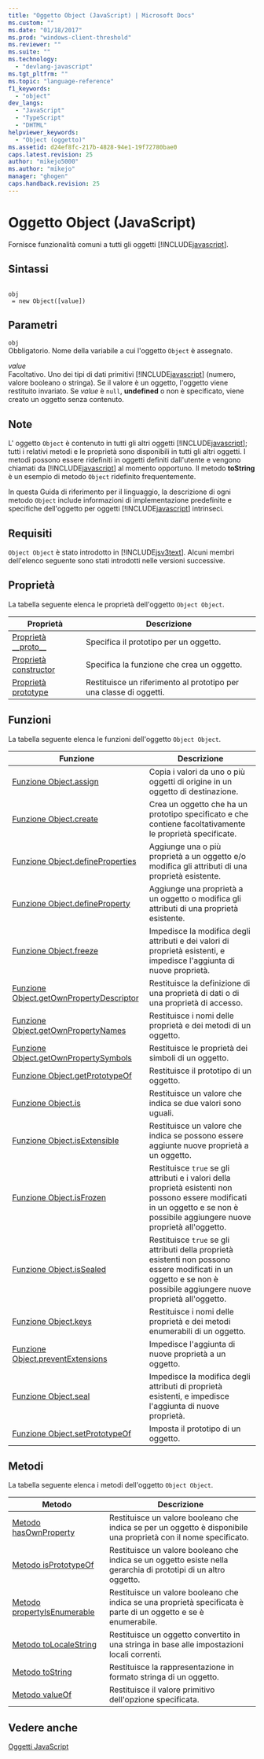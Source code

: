 ```yaml
---
title: "Oggetto Object (JavaScript) | Microsoft Docs"
ms.custom: ""
ms.date: "01/18/2017"
ms.prod: "windows-client-threshold"
ms.reviewer: ""
ms.suite: ""
ms.technology: 
  - "devlang-javascript"
ms.tgt_pltfrm: ""
ms.topic: "language-reference"
f1_keywords: 
  - "object"
dev_langs: 
  - "JavaScript"
  - "TypeScript"
  - "DHTML"
helpviewer_keywords: 
  - "Object (oggetto)"
ms.assetid: d24ef8fc-217b-4828-94e1-19f72780bae0
caps.latest.revision: 25
author: "mikejo5000"
ms.author: "mikejo"
manager: "ghogen"
caps.handback.revision: 25
---
```

# Oggetto Object (JavaScript)
Fornisce funzionalità comuni a tutti gli oggetti [!INCLUDE[javascript](../../javascript/includes/javascript-md.md)].  
  
## Sintassi  
  
```  
  
obj  
 = new Object([value])   
```  
  
## Parametri  
 `obj`  
 Obbligatorio.  Nome della variabile a cui l'oggetto `Object` è assegnato.  
  
 *value*  
 Facoltativo.  Uno dei tipi di dati primitivi [!INCLUDE[javascript](../../javascript/includes/javascript-md.md)] \(numero, valore booleano o stringa\).  Se il valore è un oggetto, l'oggetto viene restituito invariato.  Se *value* è `null`, **undefined** o non è specificato, viene creato un oggetto senza contenuto.  
  
## Note  
 L' oggetto `Object` è contenuto in tutti gli altri oggetti [!INCLUDE[javascript](../../javascript/includes/javascript-md.md)]; tutti i relativi metodi e le proprietà sono disponibili in tutti gli altri oggetti.  I metodi possono essere ridefiniti in oggetti definiti dall'utente e vengono chiamati da [!INCLUDE[javascript](../../javascript/includes/javascript-md.md)] al momento opportuno.  Il metodo **toString** è un esempio di metodo `Object` ridefinito frequentemente.  
  
 In questa Guida di riferimento per il linguaggio, la descrizione di ogni metodo `Object` include informazioni di implementazione predefinite e specifiche dell'oggetto per oggetti [!INCLUDE[javascript](../../javascript/includes/javascript-md.md)] intrinseci.  
  
## Requisiti  
 `Object Object` è stato introdotto in [!INCLUDE[jsv3text](../../javascript/reference/includes/jsv3text-md.md)].  Alcuni membri dell'elenco seguente sono stati introdotti nelle versioni successive.  
  
## Proprietà  
 La tabella seguente elenca le proprietà dell'oggetto `Object Object`.  
  
|Proprietà|Descrizione|  
|---------------|-----------------|  
|[Proprietà \_\_proto\_\_](../../javascript/reference/proto-property-object-javascript.md)|Specifica il prototipo per un oggetto.|  
|[Proprietà constructor](../../javascript/reference/constructor-property-object-javascript.md)|Specifica la funzione che crea un oggetto.|  
|[Proprietà prototype](../../javascript/reference/prototype-property-object-javascript.md)|Restituisce un riferimento al prototipo per una classe di oggetti.|  
  
## Funzioni  
 La tabella seguente elenca le funzioni dell'oggetto `Object Object`.  
  
|Funzione|Descrizione|  
|--------------|-----------------|  
|[Funzione Object.assign](../../javascript/reference/object-assign-function-object-javascript.md)|Copia i valori da uno o più oggetti di origine in un oggetto di destinazione.|  
|[Funzione Object.create](../../javascript/reference/object-create-function-javascript.md)|Crea un oggetto che ha un prototipo specificato e che contiene facoltativamente le proprietà specificate.|  
|[Funzione Object.defineProperties](../../javascript/reference/object-defineproperties-function-javascript.md)|Aggiunge una o più proprietà a un oggetto e\/o modifica gli attributi di una proprietà esistente.|  
|[Funzione Object.defineProperty](../../javascript/reference/object-defineproperty-function-javascript.md)|Aggiunge una proprietà a un oggetto o modifica gli attributi di una proprietà esistente.|  
|[Funzione Object.freeze](../../javascript/reference/object-freeze-function-javascript.md)|Impedisce la modifica degli attributi e dei valori di proprietà esistenti, e impedisce l'aggiunta di nuove proprietà.|  
|[Funzione Object.getOwnPropertyDescriptor](../../javascript/reference/object-getownpropertydescriptor-function-javascript.md)|Restituisce la definizione di una proprietà di dati o di una proprietà di accesso.|  
|[Funzione Object.getOwnPropertyNames](../../javascript/reference/object-getownpropertynames-function-javascript.md)|Restituisce i nomi delle proprietà e dei metodi di un oggetto.|  
|[Funzione Object.getOwnPropertySymbols](../../javascript/reference/object-getownpropertysymbols-function-javascript.md)|Restituisce le proprietà dei simboli di un oggetto.|  
|[Funzione Object.getPrototypeOf](../../javascript/reference/object-getprototypeof-function-javascript.md)|Restituisce il prototipo di un oggetto.|  
|[Funzione Object.is](../../javascript/reference/object-is-function-javascript.md)|Restituisce un valore che indica se due valori sono uguali.|  
|[Funzione Object.isExtensible](../../javascript/reference/object-isextensible-function-javascript.md)|Restituisce un valore che indica se possono essere aggiunte nuove proprietà a un oggetto.|  
|[Funzione Object.isFrozen](../../javascript/reference/object-isfrozen-function-javascript.md)|Restituisce `true` se gli attributi e i valori della proprietà esistenti non possono essere modificati in un oggetto e se non è possibile aggiungere nuove proprietà all'oggetto.|  
|[Funzione Object.isSealed](../../javascript/reference/object-issealed-function-javascript.md)|Restituisce `true` se gli attributi della proprietà esistenti non possono essere modificati in un oggetto e se non è possibile aggiungere nuove proprietà all'oggetto.|  
|[Funzione Object.keys](../../javascript/reference/object-keys-function-javascript.md)|Restituisce i nomi delle proprietà e dei metodi enumerabili di un oggetto.|  
|[Funzione Object.preventExtensions](../../javascript/reference/object-preventextensions-function-javascript.md)|Impedisce l'aggiunta di nuove proprietà a un oggetto.|  
|[Funzione Object.seal](../../javascript/reference/object-seal-function-javascript.md)|Impedisce la modifica degli attributi di proprietà esistenti, e impedisce l'aggiunta di nuove proprietà.|  
|[Funzione Object.setPrototypeOf](../../javascript/reference/object-setprototypeof-function-javascript.md)|Imposta il prototipo di un oggetto.|  
  
## Metodi  
 La tabella seguente elenca i metodi dell'oggetto `Object Object`.  
  
|Metodo|Descrizione|  
|------------|-----------------|  
|[Metodo hasOwnProperty](../../javascript/reference/hasownproperty-method-object-javascript.md)|Restituisce un valore booleano che indica se per un oggetto è disponibile una proprietà con il nome specificato.|  
|[Metodo isPrototypeOf](../../javascript/reference/isprototypeof-method-object-javascript.md)|Restituisce un valore booleano che indica se un oggetto esiste nella gerarchia di prototipi di un altro oggetto.|  
|[Metodo propertyIsEnumerable](../../javascript/reference/propertyisenumerable-method-object-javascript.md)|Restituisce un valore booleano che indica se una proprietà specificata è parte di un oggetto e se è enumerabile.|  
|[Metodo toLocaleString](../../javascript/reference/tolocalestring-method-object-javascript.md)|Restituisce un oggetto convertito in una stringa in base alle impostazioni locali correnti.|  
|[Metodo toString](../../javascript/reference/tostring-method-object-javascript.md)|Restituisce la rappresentazione in formato stringa di un oggetto.|  
|[Metodo valueOf](../../javascript/reference/valueof-method-object-javascript.md)|Restituisce il valore primitivo dell'opzione specificata.|  
  
## Vedere anche  
 [Oggetti JavaScript](../../javascript/reference/javascript-objects.md)